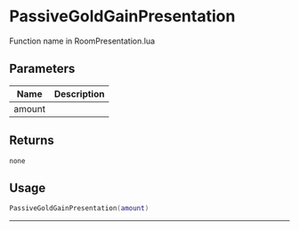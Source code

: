 # PassiveGoldGainPresentation

Function name in RoomPresentation.lua

## Parameters

| Name   | Description |
| ------ | ----------- |
| amount |             |

## Returns

`none`

## Usage

```lua
PassiveGoldGainPresentation(amount)
```

---
